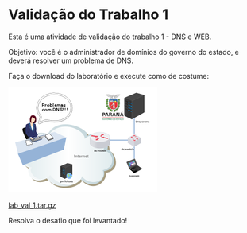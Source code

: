 # Validação do Trabalho 1

Esta é uma atividade de validação do trabalho 1 - DNS e WEB.

Objetivo: você é o administrador de domínios do governo do estado, e deverá resolver um problema de DNS.

Faça o download do laboratório e execute como de costume: 

![](lab_val_1.png)

[lab_val_1.tar.gz](lab_val_1.tar.gz)

Resolva o desafio que foi levantado! 

